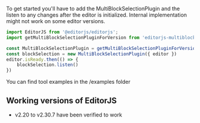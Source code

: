 To get started you'll have to add the MultiBlockSelectionPlugin and the listen to any changes after the editor is initialized. Internal implementation might not work on some editor versions.

```ts
import EditorJS from '@editorjs/editorjs';
import getMultiBlockSelectionPluginForVersion from 'editorjs-multiblock-selection-plugin'

const MultiBlockSelectionPlugin = getMultiBlockSelectionPluginForVersion(EditorJS.version)
const blockSelection = new MultiBlockSelectionPlugin({ editor })
editor.isReady.then(() => {
    blockSelection.listen()
})
```

You can find tool examples in the /examples folder


## Working versions of EditorJS
- v2.20 to v2.30.7 have been verified to work

